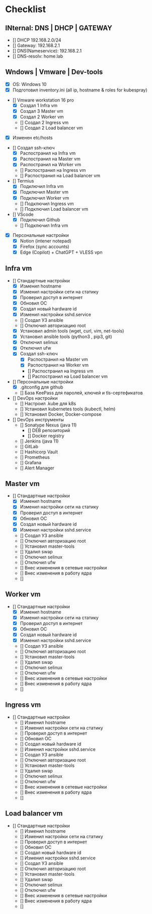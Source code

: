 # Checklist

## INternal: DNS | DHCP | GATEWAY
- [] DHCP 192.168.2.0/24
- [] Gateway: 192.168.2.1
- [] DNS(Nameservice): 192.168.2.1
- [] DNS-resolv: home.lab

## Wndows | Vmware | Dev-tools
- [x] OS: Windows 10
- [x] Подготовил inventory.ini (all ip, hostname & roles for kubespray)
- [] Vmware workstation 16 pro
  - [x] Создал 1 Infra vm
  - [x] Создал 3 Master vm
  - [x] Создал 2 Worker vm
  - [] Создал 2 Ingress vm
  - [] Создал 2 Load balancer vm
- [x] Изменен etc/hosts
- [] Создал ssh-ключ
  - [x] Распостранил на Infra vm
  - [x] Распостранил на Master vm
  - [x] Распостранил на Worker vm
  - [] Распостранил на Ingress vm
  - [] Распостранил на Load balancer vm
- [] Termius
  - [x] Подключил Infra vm
  - [x] Подключил Master vm
  - [x] Подключил Worker vm
  - [] Подключил Ingress vm
  - [] Подключил Load balancer vm
- [] VScode
  - [x] Подключил Github
  - [] Подключил Infra vm
- [x] Персональные настройки
  - [x] Notion (intener notepad)
  - [x] Firefox (sync accounts)
  - [x] Edge (Copilot) + ChatGPT + VLESS vpn

## Infra vm
- [] Стандартные настройки
  - [x] Изменил hostname
  - [x] Изменил настройки сети на статику
  - [x] Проверил доступ в интернет
  - [x] Обновил ОС
  - [x] Создал новый hardware id
  - [x] Изменил настройки sshd.service
  - [] Создал УЗ ansible
  - [] Отключил авторизацию root
  - [x] Установил admin tools (wget, curl, vim, net-tools)
  - [x] Установил ansible tools (python3 , pip3, git)
  - [x] Отключил selinux
  - [x] Отключил ufw
  - [x] Создал ssh-ключ
    - [x] Распостранил на Master vm
    - [x] Распостранил на Worker vm
    - [] Распостранил на Ingress vm
    - [] Распостранил на Load balancer vm
- [] Персональные настройки
  - [x] .gitconfig для github
  - [] База KeePass для паролей, ключей и tls-сертефикатов
- [] DevOps настройки
  - [] Настроил .kube для k8s
  - [] Установил kubernetes tools (kubectl, helm)
  - [] Установил Docker, Docker-compose
- [] DevOps инструменты
  - [] Sonatype Nexus (java 11)
    - [] DEB репозиторий
    - [] Docker registry
  - [] Jenkins (java 11)
  - [] GitLab
  - [] Hashicorp Vault
  - [] Prometheus
  - [] Grafana
  - [] Alert Manager
  

## Master vm
- [] Стандартные настройки
  - [x] Изменил hostname
  - [x] Изменил настройки сети на статику
  - [x] Проверил доступ в интернет
  - [x] Обновил ОС
  - [x] Создал новый hardware id
  - [x] Изменил настройки sshd.service
  - [] Создал УЗ ansible
  - [] Отключил авторизацию root
  - [] Установил master-tools
  - [] Удалил swap
  - [] Отключил selinux
  - [] Отключил ufw
  - [] Внес изменения в сетевые настройки
  - [] Внес изменения в работу ядра
  - [] 

## Worker vm
- [] Стандартные настройки
  - [x] Изменил hostname
  - [x] Изменил настройки сети на статику
  - [x] Проверил доступ в интернет
  - [x] Обновил ОС
  - [x] Создал новый hardware id
  - [x] Изменил настройки sshd.service
  - [] Создал УЗ ansible
  - [] Отключил авторизацию root
  - [] Установил master-tools
  - [] Удалил swap
  - [] Отключил selinux
  - [] Отключил ufw
  - [] Внес изменения в сетевые настройки
  - [] Внес изменения в работу ядра
  - [] 

## Ingress vm
- [] Стандартные настройки
  - [] Изменил hostname
  - [] Изменил настройки сети на статику
  - [] Проверил доступ в интернет
  - [] Обновил ОС
  - [] Создал новый hardware id
  - [] Изменил настройки sshd.service
  - [] Создал УЗ ansible
  - [] Отключил авторизацию root
  - [] Установил master-tools
  - [] Удалил swap
  - [] Отключил selinux
  - [] Отключил ufw
  - [] Внес изменения в сетевые настройки
  - [] Внес изменения в работу ядра
  - [] 

## Load balancer vm
- [] Стандартные настройки
  - [] Изменил hostname
  - [] Изменил настройки сети на статику
  - [] Проверил доступ в интернет
  - [] Обновил ОС
  - [] Создал новый hardware id
  - [] Изменил настройки sshd.service
  - [] Создал УЗ ansible
  - [] Отключил авторизацию root
  - [] Установил master-tools
  - [] Удалил swap
  - [] Отключил selinux
  - [] Отключил ufw
  - [] Внес изменения в сетевые настройки
  - [] Внес изменения в работу ядра
  - [] 